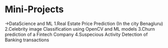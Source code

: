 # Mini-Projects

->DataScience and ML
    1.Real Estate Price Prediction (In the city Benagluru)
    2.Celebrity image Classification using OpenCV and ML models
    3.Churn prediction of a Fintech Company
    4.Suspecious Activity Detection of Banking transactions
